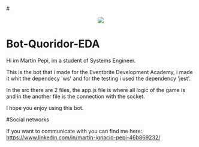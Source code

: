 #<p align="center"><a href="https://www.google.com/" target="_blank">
    <img src="https://www.google.com/url?sa=i&url=https%3A%2F%2Fmaldon.com.ar%2Fblog%2Fprojects%2Fquoridor%2F&psig=AOvVaw2l5uqSg39ycuwF6U7RWwXZ&ust=1653679580136000&source=images&cd=vfe&ved=0CAwQjRxqFwoTCJja8NLy_fcCFQAAAAAdAAAAABAD)">
</a></p>

# Bot-Quoridor-EDA

Hi im Martin Pepi, im a student of Systems Engineer. 

This is the bot that i made for the Eventbrite Development Academy, i made it whit the dependecy 'ws' and for the testing i used the dependency 'jest'.

In the src there are 2 files, the app.js file is where all logic of the game is and in the another file is the connection with the socket.

I hope you enjoy using this bot.

#Social networks 

If you want to communicate with you can find me here:
https://www.linkedin.com/in/martin-ignacio-pepi-46b869232/
